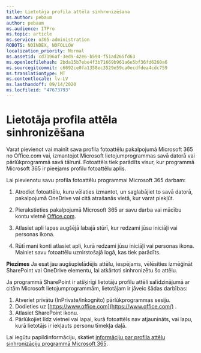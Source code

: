 ```yaml
---
title: Lietotāja profila attēla sinhronizēšana
ms.author: pebaum
author: pebaum
ms.audience: ITPro
ms.topic: article
ms.service: o365-administration
ROBOTS: NOINDEX, NOFOLLOW
localization_priority: Normal
ms.assetid: cd7196af-3ed9-42e6-b594-f51ad265fd63
ms.openlocfilehash: 2bda15b7ebe4f3b71669b961a6e5bf36fd6260a6
ms.sourcegitcommit: c6692ce0fa1358ec3529e59ca0ecdfdea4cdc759
ms.translationtype: MT
ms.contentlocale: lv-LV
ms.lasthandoff: 09/14/2020
ms.locfileid: "47673793"
---
```

# <a name="sync-a-users-profile-picture"></a>Lietotāja profila attēla sinhronizēšana

Varat pievienot vai mainīt sava profila fotoattēlu pakalpojumā Microsoft 365 no Office.com vai, izmantojot Microsoft lietojumprogrammas savā datorā vai pārlūkprogrammā savā tālrunī. Fotoattēls tiek parādīts visur, kur programmā Microsoft 365 ir pieejams profilu fotoattēlu aplis.

Lai pievienotu savu profila fotoattēlu programmai Microsoft 365 darbam:

1. Atrodiet fotoattēlu, kuru vēlaties izmantot, un saglabājiet to savā datorā, pakalpojumā OneDrive vai citā atrašanās vietā, kur varat piekļūt.

2. Pierakstieties pakalpojumā Microsoft 365 ar savu darba vai mācību kontu vietnē [Office.com](https://www.office.com).

3. Atlasiet apli lapas augšējā labajā stūrī, kur redzami jūsu iniciāļi vai personas ikona.

4. Rūtī mani konti atlasiet apli, kurā redzami jūsu iniciāļi vai personas ikona. Mainiet savu fotoattēlu uznirstošajā logā, kas tiek parādīts.

**Piezīmes** Ja esat jau augšupielādējis attēlu, iespējams, vēlēsities izmēģināt SharePoint vai OneDrive elementu, lai atkārtoti sinhronizētu šo attēlu.

Ja programmā SharePoint ir atšķirīgi lietotāju profilu attēli salīdzinājumā ar citām Microsoft lietojumprogrammām, lietotājam ir jāveic šādas darbības:

1. Atveriet privātu (InPrivate/inkognito) pārlūkprogrammas sesiju.
2. Dodieties uz [https://www.office.com](https://www.office.com/) .
3. Atlasiet SharePoint ikonu.
4. Pārlūkojiet līdz vietnei vai lapai, kurā fotoattēls nav atjaunināts, vai lapu, kurā lietotājs ir iekļauts personu tīmekļa daļā.

Lai iegūtu papildinformāciju, skatiet [informāciju par profila attēlu sinhronizāciju programmā Microsoft 365](https://support.office.com/article/information-about-profile-picture-synchronization-in-office-365-20594d76-d054-4af4-a660-401133e3d48a).


